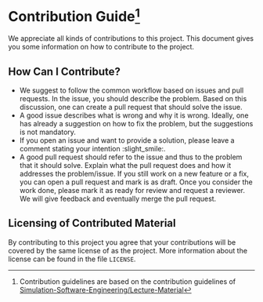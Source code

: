 # Contribution Guide[^1]

We appreciate all kinds of contributions to this project. This document gives you some information on how to contribute to the project.

## How Can I Contribute?

- We suggest to follow the common workflow based on issues and pull requests. In the issue, you should describe the problem. Based on this discussion, one can create a pull request that should solve the issue.
- A good issue describes what is wrong and why it is wrong. Ideally, one has already a suggestion on how to fix the problem, but the suggestions is not mandatory.
- If you open an issue and want to provide a solution, please leave a comment stating your intention :slight_smile:.
- A good pull request should refer to the issue and thus to the problem that it should solve. Explain what the pull request does and how it addresses the problem/issue. If you still work on a new feature or a fix, you can open a pull request and mark is as draft. Once you consider the work done, please mark it as ready for review and request a reviewer. We will give feedback and eventually merge the pull request.

## Licensing of Contributed Material

By contributing to this project you agree that your contributions will be covered by the same license of as the project. More information about the license can be found in the file `LICENSE`.

[^1]: Contribution guidelines are based on the contribution guidelines of [Simulation-Software-Engineering/Lecture-Material](https://github.com/Simulation-Software-Engineering/Lecture-Material/blob/main/CONTRIBUTING.md)
